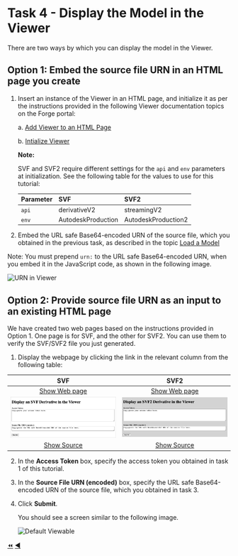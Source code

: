# Task 4 - Display the Model in the Viewer

There are two ways by which you can display the model in the Viewer.

## Option 1: Embed the source file URN in an HTML page you create

1. Insert an instance of the Viewer in an HTML page, and initialize it as per the instructions provided in the following Viewer documentation topics on the Forge portal:

    a. [Add Viewer to an HTML Page](https://forge.autodesk.com/en/docs/viewer/v7/developers_guide/viewer_basics/starting-html/)

    b. [Intialize Viewer](https://forge.autodesk.com/en/docs/viewer/v7/developers_guide/viewer_basics/initialization/)

    **Note:**

    SVF and SVF2 require different settings for the `api` and `env` parameters at initialization. 
    See the following table for the values to use for this tutorial:


    | Parameter       | SVF                   | SVF2                   |
    |-----------------|-----------------------|------------------------|  
    | `api`             | derivativeV2          | streamingV2            |
    | `env`             | AutodeskProduction    | AutodeskProduction2    |




2. Embed the URL safe Base64-encoded URN of the source file, which you obtained in the previous task, as described in the topic [Load a Model](https://forge.autodesk.com/en/docs/viewer/v7/developers_guide/viewer_basics/load-a-model/)

Note: You must prepend ``urn:`` to the URL safe Base64-encoded URN, when you embed it in the JavaScript code, as shown in the following image.

![URN in Viewer](../images/tutorial_4_urn_in_viewer.png "URN in Viewer")

## Option 2: Provide source file URN as an input to an existing HTML page

We have created two web pages based on the instructions provided in Option 1. One page is for SVF, and the other for SVF2. You can use them to verify the SVF/SVF2 file you just generated. 


1. Display the webpage by clicking the link in the relevant column from the following table:

| SVF                                                                                      | SVF2                                                                                      |
|:----------------------------------------------------------------------------------------:|:-----------------------------------------------------------------------------------------:|
| [Show Web page](https://autodesk-forge.github.io/forge-tutorial-postman/display_svf.html)|[Show Web page](https://autodesk-forge.github.io/forge-tutorial-postman/display_svf2.html) |
| ![SVF Web Page](../images//tutorial_4_urn_in_html_page.png)                              | ![SVF2 Web Page](../images//tutorial_4_urn_in_html_page_svf2.png)                         |
| [Show Source](../../docs/display_svf.html)                                               |[Show Source](../../docs/display_svf2.html)                                                |


2. In the **Access Token** box, specify the access token you obtained in task 1 of this tutorial.

3. In the **Source File URN (encoded)** box, specify the URL safe Base64-encoded URN of the source file, which you obtained in task 3.

4. Click **Submit**.

   You should see a screen similar to the following image.

   ![Default Viewable](../images/task4_default_viewable.png "Default Viewable")

[:rewind:](../readme.md "readme.md") [:arrow_backward:](task-3.md "Previous task")
